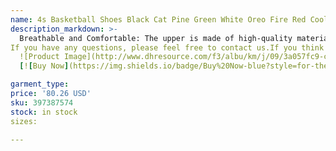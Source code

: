 ```yaml
---
name: 4s Basketball Shoes Black Cat Pine Green White Oreo Fire Red Cool Grey Thunder Midnight Navy Jumpman 4 Mens Womens Designer Sneakers Man Trainers
description_markdown: >-
  Breathable and Comfortable: The upper is made of high-quality material which is soft and comfortable to wear. Non-slip and wear-resistant sole: the sole is designed with anti-skid particles to reduce the friction between the feet and the ground, so that you can feel safe and secure when walking. Suitable for Variety of Occasions: Perfect for running, walking, jogging, training, exercise, gym, workout, outdoor, travel, joggers, tennis, hiking, camping, fishing, driving, boating, etc.
If you have any questions, please feel free to contact us.If you think it's right for you, make an order. We don`t ship boxes by default unless thereis`with box` in our order option.Send box will increase the risk of the packagebeing seized by the customs and also make your package delivery time longer..syi
  ![Product Image](http://www.dhresource.com/f3/albu/km/j/09/3a057fc9-c906-4a2a-b8e6-10f7e06aa4fa.jpg)
  [![Buy Now](https://img.shields.io/badge/Buy%20Now-blue?style=for-the-badge&logo=none)](https://www.dpbolvw.net/click-100820740-14451685?url=http%3A%2F%2Fwww.dhgate.com%2Fproduct%2F2017-update-350-boost-pirate-black-running-cwq-5%2F397387574.html)

garment_type:
price: '80.26 USD'
sku: 397387574
stock: in stock
sizes:

---
```

